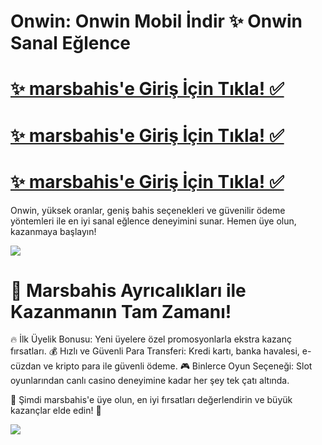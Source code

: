 # Onwin: Onwin Mobil İndir ✨ Onwin Sanal Eğlence

# <a href="https://bfair.site/arl10">✨ marsbahis'e Giriş İçin Tıkla! ✅</a>  
# <a href="https://bfair.site/arl10">✨ marsbahis'e Giriş İçin Tıkla! ✅</a>  
# <a href="https://bfair.site/arl10">✨ marsbahis'e Giriş İçin Tıkla! ✅</a>    
Onwin, yüksek oranlar, geniş bahis seçenekleri ve güvenilir ödeme yöntemleri ile en iyi sanal eğlence deneyimini sunar. Hemen üye olun, kazanmaya başlayın!

<a href="https://bfair.site/arl10"><img src="https://s13.gifyu.com/images/b2l9N.gif"></a> 

# 🎁 Marsbahis Ayrıcalıkları ile Kazanmanın Tam Zamanı!
🔥 İlk Üyelik Bonusu: Yeni üyelere özel promosyonlarla ekstra kazanç fırsatları.
💰 Hızlı ve Güvenli Para Transferi: Kredi kartı, banka havalesi, e-cüzdan ve kripto para ile güvenli ödeme.
🎮 Binlerce Oyun Seçeneği: Slot oyunlarından canlı casino deneyimine kadar her şey tek çatı altında.

🎯 Şimdi marsbahis'e üye olun, en iyi fırsatları değerlendirin ve büyük kazançlar elde edin! 🚀

<a href="https://bfair.site/arl10"><img src="https://s13.gifyu.com/images/b2l9E.gif"></a> 
